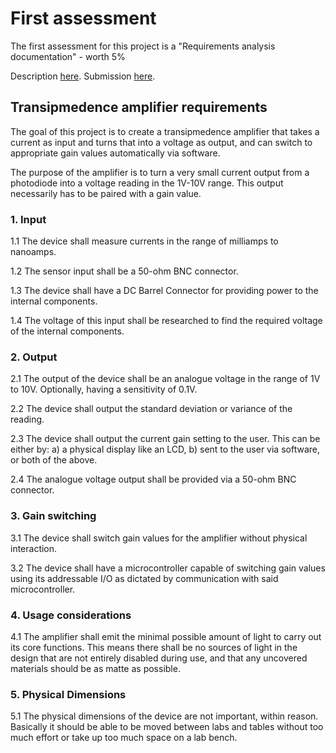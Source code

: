 # First assessment

The first assessment for this project is a "Requirements analysis documentation" - worth 5%

Description [here](https://nuku.wgtn.ac.nz/courses/18231/pages/plan-and-requirements-analysis?module_item_id=548280).
Submission [here](https://apps.ecs.vuw.ac.nz/submit/ENGR302/Plan_and_requirements_analysis).

## Transipmedence amplifier requirements

The goal of this project is to create a transipmedence amplifier that takes a current as input and turns that into a voltage as output, and can switch to appropriate gain values automatically via software.

The purpose of the amplifier is to turn a very small current output from a photodiode into a voltage reading in the 1V-10V range. This output necessarily has to be paired with a gain value.

### 1. Input

1.1 The device shall measure currents in the range of milliamps to nanoamps.

1.2 The sensor input shall be a 50-ohm BNC connector.

1.3 The device shall have a DC Barrel Connector for providing power to the internal components.

1.4 The voltage of this input shall be researched to find the required voltage of the internal components.

### 2. Output

2.1 The output of the device shall be an analogue voltage in the range of 1V to 10V. Optionally, having a sensitivity of 0.1V.

2.2 The device shall output the standard deviation or variance of the reading.

2.3 The device shall output the current gain setting to the user.
This can be either by: a) a physical display like an LCD, b) sent to the user via software, or both of the above.

2.4 The analogue voltage output shall be provided via a 50-ohm BNC connector.

### 3. Gain switching

3.1 The device shall switch gain values for the amplifier without physical interaction.

3.2 The device shall have a microcontroller capable of switching gain values using its addressable I/O as dictated by communication with said microcontroller.

### 4. Usage considerations

4.1 The amplifier shall emit the minimal possible amount of light to carry out its core functions. This means there shall be no sources of light in the design that are not entirely disabled during use, and that any uncovered materials should be as matte as possible.

### 5. Physical Dimensions

5.1 The physical dimensions of the device are not important, within reason. Basically it should be able to be moved between labs and tables without too much effort or take up too much space on a lab bench.
